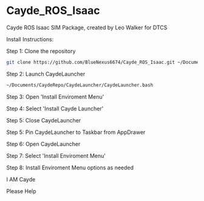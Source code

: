 # Cayde_ROS_Isaac
Cayde ROS Isaac SIM Package, created by Leo Walker for DTCS

Install Instructions:

Step 1: Clone the repository
```bash
git clone https://github.com/BlueNexus6674/Cayde_ROS_Isaac.git ~/Documents/CaydeRepo/
```

Step 2: Launch CaydeLauncher
```bash
~/Documents/CaydeRepo/CaydeLauncher/CaydeLauncher.bash
```

Step 3: Open 'Install Enviroment Menu'

Step 4: Select 'Install Cayde Launcher'

Step 5: Close CaydeLauncher

Step 5: Pin CaydeLauncher to Taskbar from AppDrawer

Step 6: Open CaydeLauncher

Step 7: Select 'Install Enviroment Menu'

Step 8: Install Enviroment Menu options as needed



I AM Cayde

Please Help
